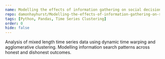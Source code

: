 ```yaml
---
name: Modelling the effects of information gathering on social decision making
repo: damonhayhurst/Modelling-the-effects-of-information-gathering-on-social-decision-making
tags: [Python, Pandas, Time Series Clustering]
order: 0
hide: false
---
```

Analysis of mixed length time series data using dynamic time warping and agglomerative clustering. Modelling information search patterns across honest and dishonest outcomes.